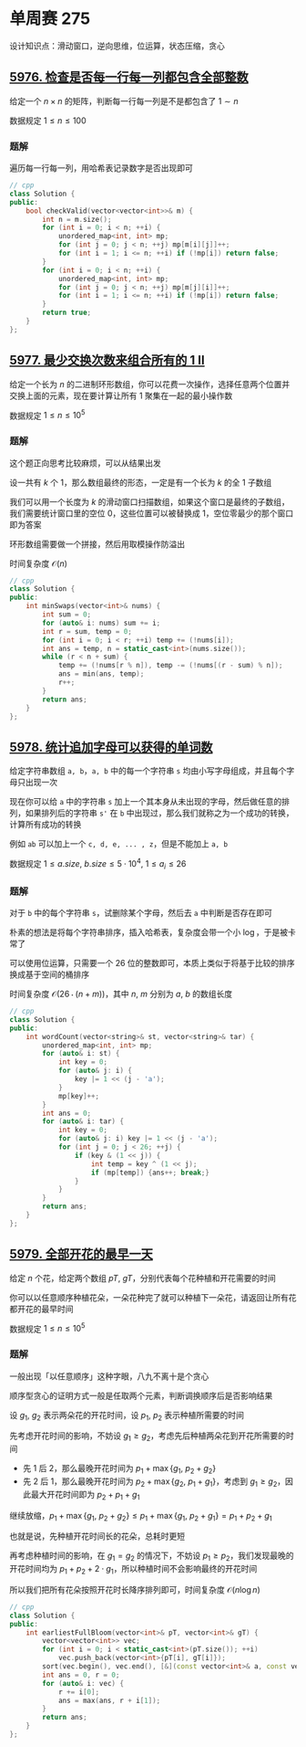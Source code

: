 # 单周赛 275

设计知识点：滑动窗口，逆向思维，位运算，状态压缩，贪心

## [5976. 检查是否每一行每一列都包含全部整数](https://leetcode-cn.com/contest/weekly-contest-275/problems/check-if-every-row-and-column-contains-all-numbers/)

给定一个 $n\times n$ 的矩阵，判断每一行每一列是不是都包含了 $1\sim n$

数据规定 $1\leq n\leq 100$

### 题解

遍历每一行每一列，用哈希表记录数字是否出现即可

```cpp
// cpp
class Solution {
public:
    bool checkValid(vector<vector<int>>& m) {
        int n = m.size();
        for (int i = 0; i < n; ++i) {
            unordered_map<int, int> mp;
            for (int j = 0; j < n; ++j) mp[m[i][j]]++;
            for (int i = 1; i <= n; ++i) if (!mp[i]) return false;
        }
        for (int i = 0; i < n; ++i) {
            unordered_map<int, int> mp;
            for (int j = 0; j < n; ++j) mp[m[j][i]]++;
            for (int i = 1; i <= n; ++i) if (!mp[i]) return false;
        }
        return true;
    }
};
```

## [5977. 最少交换次数来组合所有的 1 II](https://leetcode-cn.com/problems/minimum-swaps-to-group-all-1s-together-ii/)

给定一个长为 $n$ 的二进制环形数组，你可以花费一次操作，选择任意两个位置并交换上面的元素，现在要计算让所有 $1$ 聚集在一起的最小操作数

数据规定 $1\leq n\leq 10^5$

### 题解

这个题正向思考比较麻烦，可以从结果出发

设一共有 $k$ 个 $1$，那么数组最终的形态，一定是有一个长为 $k$ 的全 $1$ 子数组

我们可以用一个长度为 $k$ 的滑动窗口扫描数组，如果这个窗口是最终的子数组，我们需要统计窗口里的空位 $0$，这些位置可以被替换成 $1$，空位零最少的那个窗口即为答案

环形数组需要做一个拼接，然后用取模操作防溢出

时间复杂度 $\mathcal{O}(n)$

```cpp
// cpp
class Solution {
public:
    int minSwaps(vector<int>& nums) {
        int sum = 0;
        for (auto& i: nums) sum += i;
        int r = sum, temp = 0;
        for (int i = 0; i < r; ++i) temp += (!nums[i]);
        int ans = temp, n = static_cast<int>(nums.size());
        while (r < n + sum) {
            temp += (!nums[r % n]), temp -= (!nums[(r - sum) % n]);
            ans = min(ans, temp);
            r++;
        }
        return ans;
    }
};
```

## [5978. 统计追加字母可以获得的单词数](https://leetcode-cn.com/problems/count-words-obtained-after-adding-a-letter/)

给定字符串数组 ```a, b```，```a, b``` 中的每一个字符串 ```s``` 均由小写字母组成，并且每个字母只出现一次

现在你可以给 ```a``` 中的字符串 ```s``` 加上一个其本身从未出现的字母，然后做任意的排列，如果排列后的字符串 ```s'``` 在 ```b``` 中出现过，那么我们就称之为一个成功的转换，计算所有成功的转换

例如 ```ab``` 可以加上一个 ```c, d, e, ... , z```，但是不能加上 ```a, b```

数据规定 $1\leq a.size,\ b.size\leq 5\cdot 10^4,\ 1\leq a_{i}\leq 26$

### 题解

对于 ```b``` 中的每个字符串 ```s```，试删除某个字母，然后去 ```a``` 中判断是否存在即可

朴素的想法是将每个字符串排序，插入哈希表，复杂度会带一个小 $\log$，于是被卡常了

可以使用位运算，只需要一个 $26$ 位的整数即可，本质上类似于将基于比较的排序换成基于空间的桶排序

时间复杂度 $\mathcal{O}(26\cdot (n + m))$，其中 $n,\ m$ 分别为 $a,\ b$ 的数组长度

```cpp
// cpp
class Solution {
public:
    int wordCount(vector<string>& st, vector<string>& tar) {
        unordered_map<int, int> mp;
        for (auto& i: st) {
            int key = 0;
            for (auto& j: i) {
                key |= 1 << (j - 'a');
            }
            mp[key]++;
        }
        int ans = 0;
        for (auto& i: tar) {
            int key = 0;
            for (auto& j: i) key |= 1 << (j - 'a');
            for (int j = 0; j < 26; ++j) {
                if (key & (1 << j)) {
                    int temp = key ^ (1 << j);
                    if (mp[temp]) {ans++; break;}
                }
            }
        }
        return ans;
    }
};
```

## [5979. 全部开花的最早一天](https://zileetcode-cn.com/problems/earliest-possible-day-of-full-bloom/)

给定 $n$ 个花，给定两个数组 $pT,\ gT$，分别代表每个花种植和开花需要的时间

你可以以任意顺序种植花朵，一朵花种完了就可以种植下一朵花，请返回让所有花都开花的最早时间

数据规定 $1\leq n\leq 10^5$

### 题解

一般出现「以任意顺序」这种字眼，八九不离十是个贪心

顺序型贪心的证明方式一般是任取两个元素，判断调换顺序后是否影响结果

设 $g_{1},\ g_{2}$ 表示两朵花的开花时间，设 $p_{1},\ p_{2}$ 表示种植所需要的时间

先考虑开花时间的影响，不妨设 $g_{1}\geq g_{2}$，考虑先后种植两朵花到开花所需要的时间

- 先 $1$ 后 $2$，那么最晚开花时间为 $p_{1} + \max\left\{g_{1},\ p_{2} + g_{2}\right\}$
- 先 $2$ 后 $1$，那么最晚开花时间为 $p_{2} + \max\left\{g_{2},\ p_{1} + g_{1}\right\}$，考虑到 $g_{1}\geq g_{2}$，因此最大开花时间即为 $p_{2} + p_{1} + g_{1}$

继续放缩，$p_{1} + \max\left\{g_{1},\ p_{2} + g_{2}\right\}\leq p_{1} + \max\left\{g_{1},\ p_{2} + g_{1}\right\} = p_{1} + p_{2} + g_{1}$

也就是说，先种植开花时间长的花朵，总耗时更短

再考虑种植时间的影响，在 $g_{1} = g_{2}$ 的情况下，不妨设 $p_{1}\geq p_{2}$，我们发现最晚的开花时间均为 $p_{1} + p_{2} + 2\cdot g_{1}$，所以种植时间不会影响最终的开花时间

所以我们把所有花朵按照开花时长降序排列即可，时间复杂度 $\mathcal{O}(n\log n)$




```cpp
// cpp
class Solution {
public:
    int earliestFullBloom(vector<int>& pT, vector<int>& gT) {
        vector<vector<int>> vec;
        for (int i = 0; i < static_cast<int>(pT.size()); ++i)
            vec.push_back(vector<int>{pT[i], gT[i]});
        sort(vec.begin(), vec.end(), [&](const vector<int>& a, const vector<int>& b) {return a[1] > b[1];});
        int ans = 0, r = 0;
        for (auto& i: vec) {
            r += i[0];
            ans = max(ans, r + i[1]);
        }
        return ans;
    }
};
```